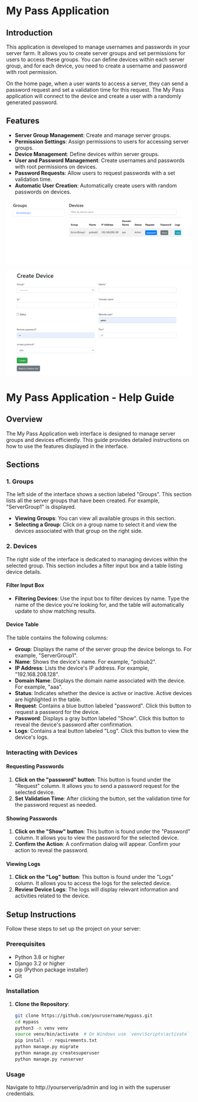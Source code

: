 # My Pass Application

## Introduction

This application is developed to manage usernames and passwords in your server farm. It allows you to create server groups and set permissions for users to access these groups. You can define devices within each server group, and for each device, you need to create a username and password with root permission.

On the home page, when a user wants to access a server, they can send a password request and set a validation time for this request. The My Pass application will connect to the device and create a user with a randomly generated password.


## Features

- **Server Group Management**: Create and manage server groups.
- **Permission Settings**: Assign permissions to users for accessing server groups.
- **Device Management**: Define devices within server groups.
- **User and Password Management**: Create usernames and passwords with root permissions on devices.
- **Password Requests**: Allow users to request passwords with a set validation time.
- **Automatic User Creation**: Automatically create users with random passwords on devices.


![Alt text](docs/readme/homepage.png)

![Alt text](docs/readme/createdevice.png)

# My Pass Application - Help Guide

## Overview

The My Pass Application web interface is designed to manage server groups and devices efficiently. This guide provides detailed instructions on how to use the features displayed in the interface.

## Sections

### 1. Groups

The left side of the interface shows a section labeled "Groups". This section lists all the server groups that have been created. For example, "ServerGroup1" is displayed.

- **Viewing Groups**: You can view all available groups in this section.
- **Selecting a Group**: Click on a group name to select it and view the devices associated with that group on the right side.

### 2. Devices

The right side of the interface is dedicated to managing devices within the selected group. This section includes a filter input box and a table listing device details.

#### Filter Input Box

- **Filtering Devices**: Use the input box to filter devices by name. Type the name of the device you're looking for, and the table will automatically update to show matching results.

#### Device Table

The table contains the following columns:

- **Group**: Displays the name of the server group the device belongs to. For example, "ServerGroup1".
- **Name**: Shows the device's name. For example, "polsub2".
- **IP Address**: Lists the device's IP address. For example, "192.168.208.128".
- **Domain Name**: Displays the domain name associated with the device. For example, "aaa".
- **Status**: Indicates whether the device is active or inactive. Active devices are highlighted in the table.
- **Request**: Contains a blue button labeled "password". Click this button to request a password for the device.
- **Password**: Displays a gray button labeled "Show". Click this button to reveal the device's password after confirmation.
- **Logs**: Contains a teal button labeled "Log". Click this button to view the device's logs.

### Interacting with Devices

#### Requesting Passwords

1. **Click on the "password" button**: This button is found under the "Request" column. It allows you to send a password request for the selected device.
2. **Set Validation Time**: After clicking the button, set the validation time for the password request as needed.

#### Showing Passwords

1. **Click on the "Show" button**: This button is found under the "Password" column. It allows you to view the password for the selected device.
2. **Confirm the Action**: A confirmation dialog will appear. Confirm your action to reveal the password.

#### Viewing Logs

1. **Click on the "Log" button**: This button is found under the "Logs" column. It allows you to access the logs for the selected device.
2. **Review Device Logs**: The logs will display relevant information and activities related to the device.


## Setup Instructions

Follow these steps to set up the project on your server:

### Prerequisites

- Python 3.8 or higher
- Django 3.2 or higher
- pip (Python package installer)
- Git

### Installation

1. **Clone the Repository**:
   ```bash
   git clone https://github.com/yourusername/mypass.git
   cd mypass
   python3 -m venv venv
   source venv/bin/activate  # On Windows use `venv\Scripts\activate`
   pip install -r requirements.txt
   python manage.py migrate
   python manage.py createsuperuser
   python manage.py runserver

   
### Usage 
Navigate to http://yourserverip/admin and log in with the superuser credentials.
 

